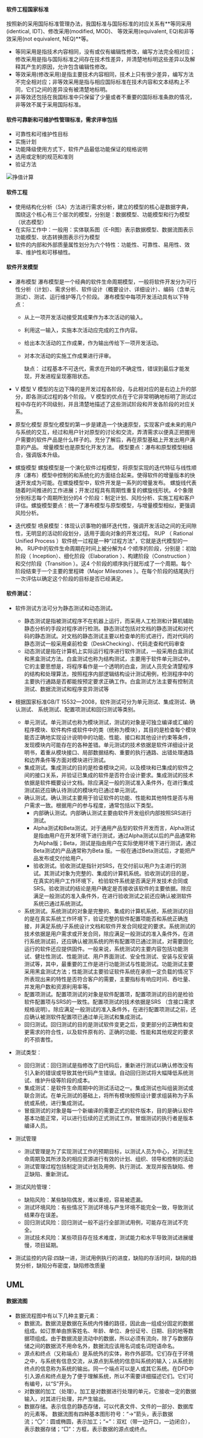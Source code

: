 #### 软件工程国家标准

按照新的采用国际标准管理办法，我国标准与国际标准的对应关系有**等同采用(identical, IDT)、修改采用(modified, MOD)、 等效采用(equivalent, EQ)和非等效采用(not equivalent, NEQ)**等。

- 等同采用是指技术内容相同，没有或仅有编辑性修改，编写方法完全相对应；修改采用是指与国际标准之间存在技术性差异，并清楚地标明这些差异以及解释其产生的原因，允许包含编辑性修改。
- 等效采用(修改采用)是指主要技术内容相同，技术上只有很少差异，编写方法不完全相对应；非等效采用是指与相应国际标准在技术内容和文本结构上不同，它们之间的差异没有被清楚地标明。
- 非等效还包括在我国标准中只保留了少量或者不重要的国际标准条款的情况，非等效不属于采用国际标准。



#### 软件可靠新和可维护性管理标准，需求评审包括

- 可靠性和可维护性目标
- 实施计划
- 功能降级使用方式下，软件产品最低功能保证的规格说明
- 选用或定制的规范和准则
- 验证方法



![挣值计算](https://github.com/youcai922/gaoxiang2022/blob/main/99src/软件生命周期的过程、活动和任务.png?raw=true)



#### 软件工程

- 使用结构化分析（SA）方法进行需求分析，建立的模型的核心是数据字典，围绕这个核心有三个层次的模型，分别是：数据模型、功能模型和行为模型（状态模型）
- 在实际工作中：一般用：实体联系图（E-R图）表示数据模型、数据流图表示功能模型、状态转换图表示行为模型
- 软件的内部和外部质量属性划分为六个特性：功能性、可靠性、易用性、效率、维护性和可移植性。



#### 软件开发模型

- 瀑布模型
  瀑布模型是一个经典的软件生命周期模型，一般将软件开发分为可行性分析（计划）、需求分析、软件设计（概要设计、详细设计）、编码（含单元测试）、测试、运行维护等几个阶段。
  瀑布模型中每项开发活动具有以下特点：

  - 从上一项开发活动接受其成果作为本次活动的输入。

  - 利用这一输入，实施本次活动应完成的工作内容。

  - 给出本次活动的工作成果，作为输出传给下一项开发活动。

  - 对本次活动的实施工作成果进行评审。

    缺点： 过程基本不可迭代，需求在开始的不确定性，错误到最后才能发现，开发进程呈现塞阻状态。

- V 模型
  V 模型的左边下降的是开发过程各阶段，与此相对应的是右边上升的部分，即各测试过程的各个阶段。
  V 模型的优点在于它非常明确地标明了测试过程中存在的不同级别，并且清楚地描述了这些测试阶段和开发各阶段的对应关系。

- 原型化模型
  原型化模型的第一步是建造一个快速原型，实现客户或未来的用户与系统的交互，经过和用户针对原型的讨论和交流，弄清需求以便真正把握用户需要的软件产品是什么样子的。充分了解后，再在原型基础上开发出用户满意的产品。
  增量模型也是原型化开发方法。
  模型要点：瀑布和原型模型相结合，强调版本升级。

- 螺旋模型
  螺旋模型是一个演化软件过程模型，将原型实现的迭代特征与线性顺序（瀑布）模型中控制的和系统化的方面结合起来。使得软件的增量版本的快速开发成为可能。在螺旋模型中，软件开发是一系列的增量发布。
  螺旋线代表随着时间推进的工作进展；开发过程具有周期性重复的螺旋线形状。4个象限分别标志每个周期所划分的4 个阶段：制定计划、风险分析、实施工程和客户评估。螺旋模型要点：统一了瀑布模型与原型模型，与增量模型相似，更强调风险分析。

- 迭代模型
  喷泉模型：体现认识事物的循环迭代性，强调开发活动之间的无间隙性，无明显的活动阶段划分，适用于面向对象的开发过程。
  RUP （ Rational Unified Process ）软件统一过程是一种“过程方法”，它就是迭代模型的一种。
  RUP中的软件生命周期在时间上被分解为4 个顺序的阶段，分别是：初始阶段（ Inception）、细化阶段（Elaboration ）、构建阶段（Construction ）和交付阶段（Transition ）。这4 个阶段的顺序执行就形成了一个周期。每个阶段结束于一个主要的里程碑（Major Milestones ）。在每个阶段的结尾执行一次评估以确定这个阶段的目标是否已经满足。



#### 软件测试：

- 软件测试方法可分为静态测试和动态测试。
  - 静态测试是指被测试程序不在机器上运行，而采用人工检测和计算机辅助静态分析的手段对程序进行检测。静态测试包括对文档的静态测试和对代码的静态测试。对文档的静态测试主要以检查单的形式进行，而对代码的静态测试一般采用桌前检查（DeskChecking）、代码走查和代码审查
  - 动态测试是指在计算机上实际运行程序进行软件测试，一般采用白盒测试和黑盒测试方法。白盒测试也称为结构测试，主要用于软件单元测试中。它的主要思想是，将程序看作是一个透明的白盒，测试人员完全清楚程序的结构和处理算法，按照程序内部逻辑结构设计测试用例，检测程序中的主要执行通路是否都能按预定要求正确工作。白盒测试方法主要有控制流测试、数据流测试和程序变异测试等
- 根据国家标准GB/T 15532—2008，软件测试可分为单元测试、集成测试、确认测试、 系统测试、配置项测试和回归测试等类别。
  - 单元测试。单元测试也称为模块测试，测试的对象是可独立编译或汇编的程序模块、软件构件或软件中的类（统称为模块），其目的是检查每个模块能否正确地实现设计说明中的功能、性能、接口和其他设计约束等条件，发现模块内可能存在的各种差错。单元测试的技术依据是软件详细设计说明书，着重从模块接口、局部数据结构、重要的执行通路、出错处理通路和边界条件等方面对模块进行测试。
  - 集成测试。集成测试的目的是检查模块之间，以及模块和已集成的软件之间的接口关系，并验证已集成的软件是否符合设计要求。集成测试的技术依据是软件概要设计文档。除应满足一般的测试准入条件外，在进行集成测试前还应确认待测试的模块均已通过单元测试。
  - 确认测试。确认测试主要用于验证软件的功能、性能和其他特性是否与用户需求一致。根据用户的参与程度，通常包括以下类型。
    - 内部确认测试。内部确认测试主要由软件开发组织内部按照SRS进行测试。
    - Alpha测试和Beta测试。对于通用产品型的软件开发而言，Alpha测试是指由用户在开发环境下进行测试，通过Alpha测试以后的产品通常称为Alpha版；Beta，测试是指由用户在实际使用环境下进行测试，通过Beta测试的产品通常称为Beta 版。一般在通过Beta测试后，才能把产品发布或交付给用户。
    - 验收测试。验收测试是指针对SRS，在交付前以用户为主进行的测试。其测试对象为完整的、集成的计算机系统。验收测试的目的是，在真实的用户工作环境下， 检验软件系统是否满足开发技术合同或SRS。验收测试的结论是用户确定是否接收该软件的主要依据。除应满足一般测试的准入条件外，在进行验收测试之前还应确认被测软件系统已通过系统测试。
  - 系统测试。系统测试的对象是完整的、集成的计算机系统，系统测试的目的是在真实系统工作环境下，验证完整的软件配置项能否和系统正确连接，并满足系统/子系统设计文档和软件开发合同规定的要求。系统测试的技术依据是用户需求或开发合同，除应满足一般测试的准入条件外，在进行系统测试前，还应确认被测系统的所有配置项已通过测试，对需要固化运行的软件还应提供固件。一般来说，系统测试的主要内容包括功能测试、健壮性测试、性能测试、用户界面测试、安全性测试、安装与反安装测试等，其中，最重要的工作是进行功能测试与性能测试。功能测试主要采用黑盒测试方法；性能测试主要验证软件系统在承担一定负载的情况下所表现出来的特性是否符合客户的需要，主要指标有响应时间、吞吐量、并发用户数和资源利用率等。
  - 配置项测试。配置项测试的对象是软件配置项，配置项测试的目的是检验软件配置项与SRS的一致性。配置项测试的技术依据是SRS （含接口需求规格说明）。除应满足一般测试的准入条件外，在进行配置项测试之前，还应确认被测软件配置项已通过单元测试和集成测试。
  - 回归测试。回归测试的目的是测试软件变更之后，变更部分的正确性和变更需求的符合性，以及软件原有的、正确的功能、性能和其他规定的要求的不损害性。

- 测试类型：
  - 回归测试：回归测试是指修改了旧代码后，重新进行测试以确认修改没有引入新的错误或导致其他代码产生错误。自动回归测试将大幅降低系统测试、维护升级等阶段的成本。
  - 集成测试：是软件生命周期中的测试活动之一。集成测试也叫组装测试或联合测试。在单元测试的基础上，将所有模块按照设计要求组装称为子系统或系统，进行集成测试。
  - 冒烟测试的对象是每一个新编译的需要正式的软件版本，目的是确认软件基本功能正常，可以进行后续的正式测试工作。冒烟测试的执行者是版本编译人员。

- 测试管理
  - 测试管理是为了实现测试工作的预期目标，以测试人员为中心，对测试生命周期及其所涉及的相应资源进行有效的计划、组织、领导和控制的活动
  - 测试管理过程包括制定测试计划及用例、执行测试、发现并报告缺陷、修正缺陷、重新测试。

- 测试风险管理：
  - 缺陷风险：某些缺陷偶发，难以重视，容易被遗漏。
  - 测试环境风险：有些情况下测试环境与产生环境不能完全一致，导致测试结果存在误差。
  - 回归测试风险：回归测试一般不运行全部测试用例，可能存在测试不完全。
  - 测试技术风险：某些项目存在技术难度，测试能力和水平导致测试进展缓慢，项目延期。
- 测试监控的内容:四缺一进，测试用例执行的进度，缺陷的存活时间，缺陷的趋势分析，缺陷分布密度，缺陷修改质量

## UML

#### 数据流图

- 数据流程图中有以下几种主要元素：
  - 数据流。数据流是数据在系统内传播的路径，因此由一组成分固定的数据组成。如订票单由旅客姓名、年龄、单位、身份证号、日期、目的地等数据项组成。由于数据流是流动中的数据，所以必须有流向，除了与数据存储之间的数据流不用命名外，数据流应该用名词或名词短语命名。
  - 源点和终点（又称端点）是系统外的实体，称作外部项。它们存在于环境之中，与系统有信息交流，从源点到系统的信息叫系统的输入；从系统到终点的信息称为系统的输出。同一个端点可以是人或其它系统。在DFD中引入源点和终点是为了便于理解系统，所以不需要详细描述它们。它们可有编号，以“S”开头。
  - 对数据的加工（处理）。加工是对数据进行处理的单元，它接收一定的数据输入，对其进行处理，并产生输出。
  - 数据存储。表示信息的静态存储，可以代表文件、文件的一部分、数据库的元素等。
    数据流图有四种基本图形符号：“→”箭头，表示数据流；“〇”：圆或椭圆，表示加工；“=”：双杠（带一边开口，一边闭合），表示数据存储；“□”：方框，表示数据的源点或终点。